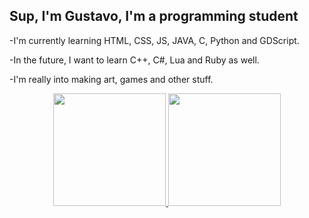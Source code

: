 ## Sup, I'm Gustavo, I'm a programming student
-I'm currently learning HTML, CSS, JS, JAVA, C, Python and GDScript.

-In the future, I want to learn C++, C#, Lua and Ruby as well.

-I'm really into making art, games and other stuff.
 
<div align="center">
  <a href="https://github.com/gustavoolivv">
  <img height="180em" src="https://github-readme-stats.vercel.app/api?username=gustavoolivv&show_icons=true&theme=dark&include_all_commits=true&count_private=true"/>
  <img height="180em" src="https://github-readme-stats.vercel.app/api/top-langs/?username=gustavoolivv&layout=compact&langs_count=7&theme=dark"/>
</div>
